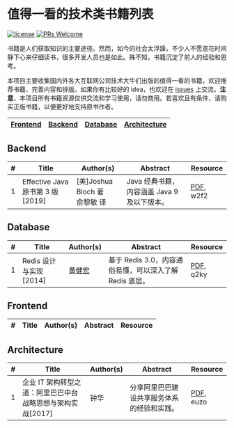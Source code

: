 # 值得一看的技术类书籍列表

[![license](https://badgen.net/badge/license/Attribution-ShareAlike%204.0%20International/green)](https://github.com/yanglbme/technical-books/blob/master/LICENSE)
[![PRs Welcome](https://badgen.net/badge/PRs/welcome/green)](http://makeapullrequest.com)

书籍是人们获取知识的主要途径。然而，如今的社会太浮躁，不少人不愿意花时间静下心来仔细读书，很多开发人员也是如此。殊不知，书籍沉淀了前人的经验和思考。

本项目主要收集国内外各大互联网公司技术大牛们出版的值得一看的书籍，欢迎推荐书籍、完善内容和排版。如果你有比较好的 idea，也欢迎在 [issues](https://github.com/doocs/technical-books/issues) 上交流。**注意**，本项目所有书籍资源仅供交流和学习使用，请勿商用。若喜欢且有条件，请购买正版书籍，以便更好地支持原书作者。

| [Frontend](#Frontend) | [Backend](#Backend) | [Database](#Database) | [Architecture](#Architecture) |
|---|---|---|---|

## Backend
| # | Title | Author(s) | Abstract | Resource |
|---|---|---|---|---|
| 1 | Effective Java 原书第 3 版[2019] | [美]Joshua Bloch 著<br>俞黎敏 译 | Java 经典书籍，内容涵盖 Java 9 及以下版本。| [PDF](https://pan.baidu.com/s/1ykZmLC6E4RzbfE6Dyzz4PQ), w2f2 |

## Database
| # | Title | Author(s) | Abstract | Resource |
|---|---|---|---|---|
| 1 | Redis 设计与实现[2014] | [黄健宏](https://github.com/huangz1990) | 基于 Redis 3.0，内容通俗易懂，可以深入了解 Redis 底层。 | [PDF](https://pan.baidu.com/s/16LY5H6XQxcjfOdCz73Z6tA), q2ky |

## Frontend
| # | Title | Author(s) | Abstract | Resource |
|---|---|---|---|---|

## Architecture
| # | Title | Author(s) | Abstract | Resource |
|---|---|---|---|---|
| 1 | 企业 IT 架构转型之道：阿里巴巴中台战略思想与架构实战[2017] | 钟华 | 分享阿里巴巴建设共享服务体系的经验和实践。 | [PDF](https://pan.baidu.com/s/1xfyLZAg1-uwzTk0WbXMlJA), euzo |